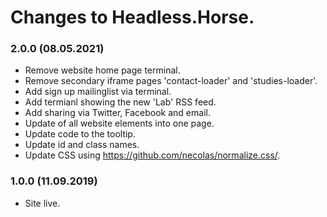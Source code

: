 # Changes to Headless.Horse.

### 2.0.0 (08.05.2021)

* Remove website home page terminal.
* Remove secondary iframe pages 'contact-loader' and 'studies-loader'.
* Add sign up mailinglist via terminal.
* Add termianl showing the new 'Lab' RSS feed.
* Add sharing via Twitter, Facebook and email.
* Update of all website elements into one page.
* Update code to the tooltip.
* Update id and class names.
* Update CSS using https://github.com/necolas/normalize.css/.

### 1.0.0 (11.09.2019)

* Site live.
